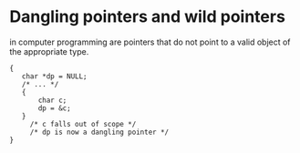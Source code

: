 # Dangling pointers and wild pointers 
in computer programming are pointers that do not point to a valid object of the appropriate type.


```
{
   char *dp = NULL;
   /* ... */
   {
       char c;
       dp = &c;
   } 
     /* c falls out of scope */
     /* dp is now a dangling pointer */
}
```

